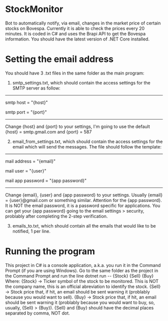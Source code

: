 # StockMonitor
Bot to automatically notify, via email, changes in the market price of certain stocks on Bovespa.
Currently it is able to check the prices every 20 minutes.
It is coded in C# and uses the Brapi API to get the Bovespa information.
You should have the latest version of .NET Core installed.

# Setting the email address
You should have 3 .txt files in the same folder as the main program:

1. smtp_settings.txt, which should contain the access settings for the SMTP server as follow:

--------------------

smtp host = "{host}"

smtp port = "{port}"

--------------------


  Change {host} and {port} to your settings, I'm going to use the default {host} = smtp.gmail.com and {port} = 587

2. email_from_settings.txt, which should contain the access settings for the email which will send the messages.
The file should follow the template:

-------------------------------------

mail address = "{email}"

mail user = "{user}"

mail app password = "{app password}"

--------------------------------------

  Change {email}, {user} and {app password} to your settings. Usually {email} = {user}@gmail.com or something similar.
Attention for the {app password}. It is NOT the email password, it is a password specific for applications.
You can get your {app password} going to the email settings > security, problably after completing the 2-step verification.

3. emails_to.txt, which should contain all the emails that would like to be notified, 1 per line.

# Running the program
This project in C# is a console application, a.k.a. you run it in the Command Prompt (if you are using Windows).
Go to the same folder as the project in the Command Prompt and run the line
dotnet run -- {Stock} {Sell} {Buy}
Where:
{Stock} -> Ticker symbol of the stock to be monitored. This is NOT the company name, this is an official abreviation to identify the stock.
{Sell} -> Stock price that, if hit, an email should be sent warning it (problably because you would want to sell).
{Buy} -> Stock price that, if hit, an email should be sent warning it (problably because you would want to buy, so, usually, {Sell} > {Buy}).
{Sell} and {Buy} should have the decimal places separated by comma, NOT dot.
